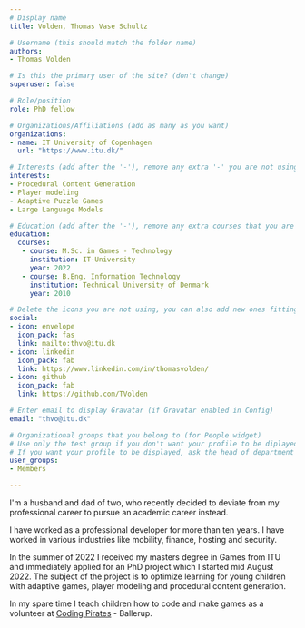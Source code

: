 ```yaml
---
# Display name
title: Volden, Thomas Vase Schultz

# Username (this should match the folder name)
authors: 
- Thomas Volden

# Is this the primary user of the site? (don't change)
superuser: false

# Role/position
role: PhD fellow

# Organizations/Affiliations (add as many as you want)
organizations:
- name: IT University of Copenhagen
  url: "https://www.itu.dk/"

# Interests (add after the '-'), remove any extra '-' you are not using
interests:
- Procedural Content Generation
- Player modeling
- Adaptive Puzzle Games
- Large Language Models

# Education (add after the '-'), remove any extra courses that you are not using
education:
  courses:
   - course: M.Sc. in Games - Technology
     institution: IT-University
     year: 2022
   - course: B.Eng. Information Technology
     institution: Technical University of Denmark
     year: 2010

# Delete the icons you are not using, you can also add new ones fitting your needs by browsing https://fontawesome.com/icons (more than 4/5 icons are not advised); remove the ones you are not using
social:
- icon: envelope
  icon_pack: fas
  link: mailto:thvo@itu.dk
- icon: linkedin
  icon_pack: fab
  link: https://www.linkedin.com/in/thomasvolden/
- icon: github
  icon_pack: fab
  link: https://github.com/TVolden

# Enter email to display Gravatar (if Gravatar enabled in Config)
email: "thvo@itu.dk"

# Organizational groups that you belong to (for People widget)
# Use only the test group if you don't want your profile to be diplayed
# If you want your profile to be displayed, ask the head of department for which user group to use
user_groups:
- Members

---
```

I'm a husband and dad of two, who recently decided to deviate from my professional career to pursue an academic career instead.

I have worked as a professional developer for more than ten years. I have worked in various industries like mobility, finance, hosting and security.

In the summer of 2022 I received my masters degree in Games from ITU and immediately applied for an PhD project which I started mid August 2022.
The subject of the project is to optimize learning for young children with adaptive games, player modeling and procedural content generation.

In my spare time I teach children how to code and make games as a volunteer at [Coding Pirates](https://codingpirates.dk/) - Ballerup.